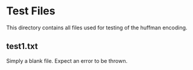 # Test Files
This directory contains all files used for testing of the huffman encoding.

## test1.txt
Simply a blank file. Expect an error to be thrown.
